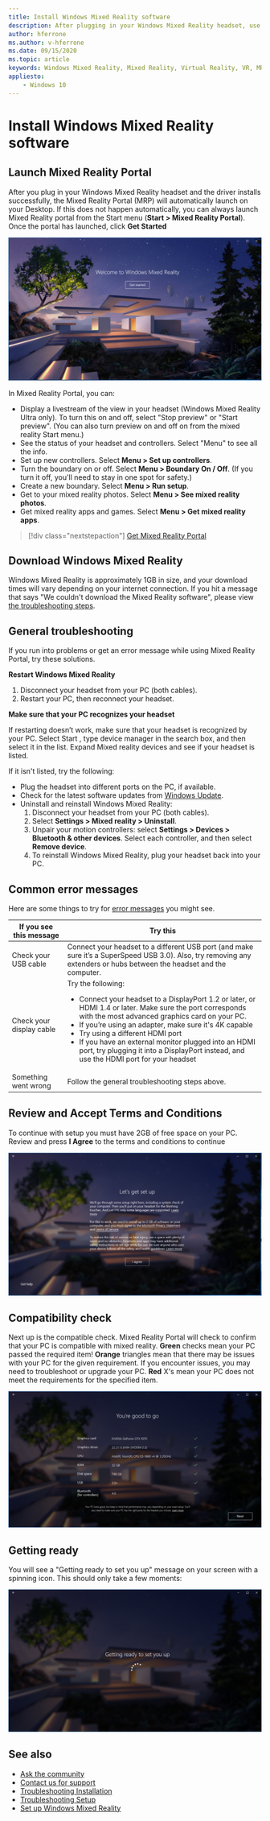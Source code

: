 ```yaml
---
title: Install Windows Mixed Reality software
description: After plugging in your Windows Mixed Reality headset, use the Mixed Reality Portal app to get started and download Windows Mixed Reality features.
author: hferrone
ms.author: v-hferrone
ms.date: 09/15/2020
ms.topic: article
keywords: Windows Mixed Reality, Mixed Reality, Virtual Reality, VR, MR, get started, setup, Mixed Reality Portal
appliesto:
    - Windows 10
---
```


# Install Windows Mixed Reality software

## Launch Mixed Reality Portal

After you plug in your Windows Mixed Reality headset and the driver installs successfully, the Mixed Reality Portal (MRP) will automatically launch on your Desktop. If this does not happen automatically, you can always launch Mixed Reality portal from the Start menu (**Start > Mixed Reality Portal**). Once the portal has launched, click **Get Started**

![Welcome to Mixed Reality](images/1050px-mixedrealityportal.png)

In Mixed Reality Portal, you can:

* Display a livestream of the view in your headset (Windows Mixed Reality Ultra only). To turn this on and off, select "Stop preview" or "Start preview". (You can also turn preview on and off on from the mixed reality Start menu.)
* See the status of your headset and controllers. Select "Menu" to see all the info.
* Set up new controllers. Select **Menu > Set up controllers**.
* Turn the boundary on or off. Select **Menu > Boundary On / Off**. (If you turn it off, you'll need to stay in one spot for safety.)
* Create a new boundary. Select **Menu > Run setup**.
* Get to your mixed reality photos. Select **Menu > See mixed reality photos**.
* Get mixed reality apps and games. Select **Menu > Get mixed reality apps**.

> [!div class="nextstepaction"]
> [Get Mixed Reality Portal](https://www.microsoft.com/p/mixed-reality-portal/9ng1h8b3zc7m?activetab=pivot:overviewtab)

## Download Windows Mixed Reality

Windows Mixed Reality is approximately 1GB in size, and your download times will vary depending on your internet connection. If you hit a message that says "We couldn't download the Mixed Reality software", please view [the troubleshooting steps](installation_errors.md#we-couldnt-download-the-mixed-reality-software-or-hang-tight-while-we-do-some-downloading).

## General troubleshooting

If you run into problems or get an error message while using Mixed Reality Portal, try these solutions.

**Restart Windows Mixed Reality**

1. Disconnect your headset from your PC (both cables).
2. Restart your PC, then reconnect your headset.

**Make sure that your PC recognizes your headset**

If restarting doesn’t work, make sure that your headset is recognized by your PC. Select Start , type device manager in the search box, and then select it in the list. Expand Mixed reality devices and see if your headset is listed. 

If it isn't listed, try the following:
* Plug the headset into different ports on the PC, if available.
* Check for the latest software updates from [Windows Update](https://support.microsoft.com/help/12373).
* Uninstall and reinstall Windows Mixed Reality:
    1. Disconnect your headset from your PC (both cables).
    2. Select **Settings > Mixed reality > Uninstall**.
    3. Unpair your motion controllers: select **Settings > Devices > Bluetooth & other devices**. Select each controller, and then select **Remove device**.
    4. To reinstall Windows Mixed Reality, plug your headset back into your PC.

## Common error messages

Here are some things to try for [error messages](error-codes.md) you might see.

| If you see this message | Try this |
| --- | --- |
| Check your USB cable | Connect your headset to a different USB port (and make sure it’s a SuperSpeed USB 3.0). Also, try removing any extenders or hubs between the headset and the computer. |
| Check your display cable | Try the following: <ul><li>Connect your headset to a DisplayPort 1.2 or later, or HDMI 1.4 or later. Make sure the port corresponds with the most advanced graphics card on your PC.</li><li>If you’re using an adapter, make sure it's 4K capable</li><li>Try using a different HDMI port</li><li>If you have an external monitor plugged into an HDMI port, try plugging it into a DisplayPort instead, and use the HDMI port for your headset</li></ul> |
| Something went wrong | Follow the general troubleshooting steps above. |

## Review and Accept Terms and Conditions

To continue with setup you must have 2GB of free space on your PC. Review and press **I Agree** to the terms and conditions to continue

![Accept Terms and Conditions](images/1050px-mixedrealityportalpage2.png)

## Compatibility check

Next up is the compatible check. Mixed Reality Portal will check to confirm that your PC is compatible with mixed reality. **Green** checks mean your PC passed the required item! **Orange** triangles mean that there may be issues with your PC for the given requirement. If you encounter issues, you may need to troubleshoot or upgrade your PC. **Red** X's mean your PC does not meet the requirements for the specified item.

![Compat check](images/1050px-compatcheck.png)

## Getting ready

You will see a "Getting ready to set you up" message on your screen with a spinning icon. This should only take a few moments:

![Getting ready to set you up](images/1050px-gettingsetup.png)

## See also
* [Ask the community](https://answers.microsoft.com)
* [Contact us for support](https://support.microsoft.com/contactus/)
* [Troubleshooting Installation](installation_errors.md)
* [Troubleshooting Setup](set-up-questions.md)
* [Set up Windows Mixed Reality](set-up-windows-mixed-reality.md)
